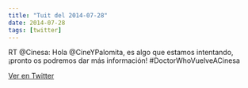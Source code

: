 ```yaml
---
title: "Tuit del 2014-07-28"
date: 2014-07-28
tags: [twitter]
---
```


RT @Cinesa: Hola @CineYPalomita, es algo que estamos intentando, ¡pronto os podremos dar más información! #DoctorWhoVuelveACinesa



[Ver en Twitter](https://twitter.com/i/web/status/493717175874899968)
